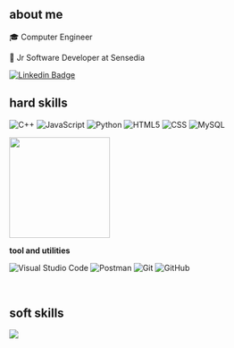 ## about me

 🎓 Computer Engineer
 
 💼 Jr Software Developer at Sensedia


[![Linkedin Badge](https://img.shields.io/badge/-LinkedIn-blue?style=flat-square&logo=Linkedin&logoColor=white&link=https://www.linkedin.com/in/tshelena/)](https://www.linkedin.com/in/tshelena/)

## hard skills

![C++](https://img.shields.io/badge/-C++-333333?style=flat&logo=C%2B%2B&logoColor=00599C)
![JavaScript](https://img.shields.io/badge/-JavaScript-333333?style=flat&logo=javascript)
![Python](https://img.shields.io/badge/-Python-333333?style=flat&logo=python)
![HTML5](https://img.shields.io/badge/-HTML5-333333?style=flat&logo=HTML5)
![CSS](https://img.shields.io/badge/-CSS-333333?style=flat&logo=CSS3&logoColor=1572B6)
![MySQL](https://img.shields.io/badge/-MySQL-333333?style=flat&logo=mysql)

<a href="https://github.com/tshelena" title="Helena's profile">
  <img height="180em" src="https://github-readme-stats.vercel.app/api?username=tshelena&theme=dracula&show_icons=true" />
</a>

**tool and utilities**

![Visual Studio Code](https://img.shields.io/badge/-Visual%20Studio%20Code-333333?style=flat&logo=visual-studio-code&logoColor=007ACC)
![Postman](https://img.shields.io/badge/-Postman-333333?style=flat&logo=postman)
![Git](https://img.shields.io/badge/-Git-333333?style=flat&logo=git)
![GitHub](https://img.shields.io/badge/-GitHub-333333?style=flat&logo=github)

<br/>

## soft skills





![](https://komarev.com/ghpvc/?username=tshelena&color=006bed)
